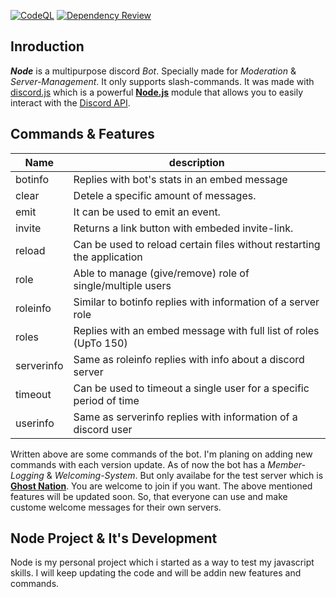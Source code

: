 [![CodeQL](https://github.com/THE-ASSASSIN0128/Node/actions/workflows/codeql.yml/badge.svg?branch=master)](https://github.com/THE-ASSASSIN0128/Node/actions/workflows/codeql.yml)
[![Dependency Review](https://github.com/THE-ASSASSIN0128/Node/actions/workflows/dependency-review.yml/badge.svg)](https://github.com/THE-ASSASSIN0128/Node/actions/workflows/dependency-review.yml)

## Inroduction

**_Node_** is a multipurpose discord _Bot_. Specially made for _Moderation_ & _Server-Management_. It only supports slash-commands. It was made with [discord.js](https://github.com/discordjs/discord.js) which is a powerful [**Node.js**](https://nodejs.org/en/) module that allows you to easily interact with the [Discord API](https://discord.com/developers/docs/intro).

## Commands & Features

| Name       | description                                                            |
| ---------- | ---------------------------------------------------------------------- |
| botinfo    | Replies with bot's stats in an embed message                           |
| clear      | Detele a specific amount of messages.                                  |
| emit       | It can be used to emit an event.                                       |
| invite     | Returns a link button with embeded invite-link.                        |
| reload     | Can be used to reload certain files without restarting the application |
| role       | Able to manage (give/remove) role of single/multiple users             |
| roleinfo   | Similar to botinfo replies with information of a server role           |
| roles      | Replies with an embed message with full list of roles (UpTo 150)       |
| serverinfo | Same as roleinfo replies with info about a discord server              |
| timeout    | Can be used to timeout a single user for a specific period of time     |
| userinfo   | Same as serverinfo replies with information of a discord user          |

Written above are some commands of the bot. I'm planing on adding new commands with each version update. As of now the bot has a _Member-Logging_ & _Welcoming-System_. But only availabe for the test server which is **[Ghost Nation](https://discord.gg/E6H9VvBdTk)**. You are welcome to join if you want. The above mentioned features will be updated soon. So, that everyone can use and make custome welcome messages for their own servers.

## Node Project & It's Development

Node is my personal project which i started as a way to test my javascript skills. I will keep updating the code and will be addin new features and commands.
